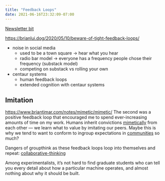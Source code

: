 ```yaml
---
title: "Feedback Loops"
date: 2021-06-16T23:32:09-07:00
---
```


[Newsletter bit](/newsletters/issue-4)

https://brianlui.dog/2020/05/10/beware-of-tight-feedback-loops/
-  noise in social media
    -  used to be a town square → hear what you hear
    -  radio bar model → everyone has a frequency people chose their frequency (substack model)
    -  competing on substack vs rolling your own
- centaur systems
	- human feedback loops
	- extended cognition with centaur systems


## Imitation
https://www.briantimar.com/notes/mimetic/mimetic/
The second was a positive feedback loop that encouraged me to spend ever-increasing amounts of time on my work. Humans inherit convictions [mimetically](https://en.wikipedia.org/wiki/Ren%C3%A9_Girard#Mimetic_desire) from each other — we learn what to value by imitating our peers. Maybe this is why we tend to want to conform to ingroup expectations in [communities](/thoughts/communities) so much?

Dangers of groupthink as these feedback loops loop into themselves and repeat: 
[collaborative-thinking](/posts/collaborative-thinking)

Among experimentalists, it’s not hard to find graduate students who can tell you every detail about how a particular machine operates, and almost nothing about why it should be built.